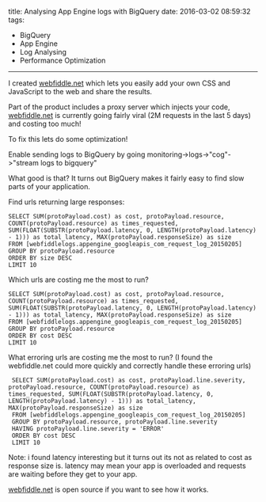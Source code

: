 title: Analysing App Engine logs with BigQuery
date: 2016-03-02 08:59:32
tags:
- BigQuery
- App Engine
- Log Analysing
- Performance Optimization

---

I created [webfiddle.net](http://webfiddle.net) which lets you easily add your own CSS and JavaScript to the web and share the results.

Part of the product includes a proxy server which injects your code, [webfiddle.net](http://webfiddle.net) is currently going fairly viral (2M requests in the last 5 days) and costing too much!

To fix this lets do some optimization!

Enable sending logs to BigQuery by going monitoring->logs->"cog"->"stream logs to bigquery"

What good is that?
It turns out BigQuery makes it fairly easy to find slow parts of your application.

Find urls returning large responses:

    SELECT SUM(protoPayload.cost) as cost, protoPayload.resource, COUNT(protoPayload.resource) as times_requested, SUM(FLOAT(SUBSTR(protoPayload.latency, 0, LENGTH(protoPayload.latency) - 1))) as total_latency, MAX(protoPayload.responseSize) as size 
    FROM [webfiddlelogs.appengine_googleapis_com_request_log_20150205] 
    GROUP BY protoPayload.resource 
    ORDER BY size DESC 
    LIMIT 10

Which urls are costing me the most to run?

    SELECT SUM(protoPayload.cost) as cost, protoPayload.resource, COUNT(protoPayload.resource) as times_requested, SUM(FLOAT(SUBSTR(protoPayload.latency, 0, LENGTH(protoPayload.latency) - 1))) as total_latency, MAX(protoPayload.responseSize) as size 
    FROM [webfiddlelogs.appengine_googleapis_com_request_log_20150205] 
    GROUP BY protoPayload.resource 
    ORDER BY cost DESC 
    LIMIT 10
    

What erroring urls are costing me the most to run? 
(I found the webfiddle.net could more quickly and correctly handle these erroring urls)

     SELECT SUM(protoPayload.cost) as cost, protoPayload.line.severity, protoPayload.resource, COUNT(protoPayload.resource) as times_requested, SUM(FLOAT(SUBSTR(protoPayload.latency, 0, LENGTH(protoPayload.latency) - 1))) as total_latency, MAX(protoPayload.responseSize) as size 
     FROM [webfiddlelogs.appengine_googleapis_com_request_log_20150205] 
     GROUP BY protoPayload.resource, protoPayload.line.severity 
     HAVING protoPayload.line.severity = 'ERROR'
     ORDER BY cost DESC 
     LIMIT 10   



Note: i found latency interesting but it turns out its not as related to cost as response size is.
latency may mean your app is overloaded and requests are waiting before they get to your app.

[webfiddle.net](http://webfiddle.net) is open source if you want to see how it works.
